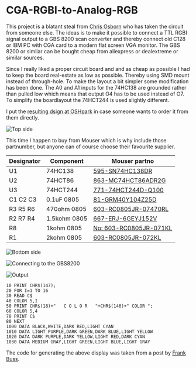 # CGA-RGBI-to-Analog-RGB

This project is a blatant steal from [Chris Osborn](http://www.insentricity.com/a.cl/219/cgargbi-to-analog-for-the-commodore-128) who has taken the circuit from someone else.
The ideas is to make it possible to connect a TTL RGBI signal output to a GBS 8200 scan converter and thereby connect old C128 or IBM PC with CGA card to a modern flat screen VGA monitor. The GBS 8200 or similar can be bought cheap from aliexpress or dealextreme or similar sources.

Since I really liked a proper circuit board and and as cheap as possible I had to keep the board real-estate as low as possible. Thereby using SMD mount instead of through-hole.
To make the layout a bit simpler some modification has been done. The A0 and A1 inputs for the 74HC138 are grounded rather than pulled low which means that output O4 has to be used instead of O7.
To simplify the boardlayout the 74HCT244 is used slightly different. 

I put the [resulting dsign at OSHpark](https://oshpark.com/shared_projects/xC5EGJzc) in case someone wants to order it from them directly.

![Top side](http://i.imgur.com/mRA4rBz.png)

This time I happen to buy from Mouser which is why include those partnumber, but anyone can of course choose their favourite supplier.

|Designator|Component|Mouser partno|
|----------|---------|-------------|
|   U1     | 74HC138 |[595-SN74HC138DR](http://www.mouser.se/Search/ProductDetail.aspx?R=SN74HC138DRvirtualkey59500000virtualkey595-SN74HC138DR)|
|   U2     | 74HCT86 |[863-MC74HCT86ADR2G](http://www.mouser.se/Search/ProductDetail.aspx?R=MC74HCT86ADR2Gvirtualkey58410000virtualkey863-MC74HCT86ADR2G)|
|   U3     | 74HCT244|[771-74HCT244D-Q100](http://www.mouser.se/Search/ProductDetail.aspx?R=74HCT244D-Q100%2c118virtualkey66800000virtualkey771-74HCT244D-Q100)|
|C1 C2 C3| 0.1uF 0805|[81-GRM40Y104Z25D](http://www.mouser.se/search/ProductDetail.aspx?R=0virtualkey0virtualkeyGRM216F51E104ZA01D)|
|R3 R5 R6| 470ohm 0805 | [603-RC0805JR-07470RL](http://www.mouser.se/Search/ProductDetail.aspx?R=RC0805JR-07470RLvirtualkey57620000virtualkey603-RC0805JR-07470RL)|
|R2 R7 R4| 1.5kohm 0805| [667-ERJ-6GEYJ152V](http://www.mouser.se/Search/ProductDetail.aspx?R=ERJ-6GEYJ152Vvirtualkey66720000virtualkey667-ERJ-6GEYJ152V)|
| R8     | 1kohm 0805|[No:	603-RC0805JR-071KL](http://www.mouser.se/Search/ProductDetail.aspx?R=RC0805JR-071KLvirtualkey57620000virtualkey603-RC0805JR-071KL)|
| R1     | 2kohm 0805| [603-RC0805JR-072KL](http://www.mouser.se/Search/ProductDetail.aspx?R=RC0805JR-072KLvirtualkey57620000virtualkey603-RC0805JR-072KL)|


![Bottom side](http://i.imgur.com/JASlqK1.png)

![Connecting to the GBS8200](http://i.imgur.com/AG3x1OQ.jpg)

![Output](http://i.imgur.com/q9WrcyZ.jpg)

```
10 PRINT CHR$(147);
20 FOR I=1 TO 16
30 READ C$
40 COLOR 5,I
50 PRINT CHR$(18)+"   C O L O R   "+CHR$(146)+" COLOR ";
60 COLOR 5,4
70 PRINT C$
80 NEXT
1000 DATA BLACK,WHITE,DARK RED,LIGHT CYAN
1010 DATA LIGHT PURPLE,DARK GREEN,DARK BLUE,LIGHT YELLOW
1020 DATA DARK PURPLE,DARK YELLOW,LIGHT RED,DARK CYAN
1030 DATA MEDIUM GRAY,LIGHT GREEN,LIGHT BLUE,LIGHT GRAY
```




The code for generating the above display was taken from a post by [Frank Buss](http://www.frank-buss.de/c128/vdc/index.html).
